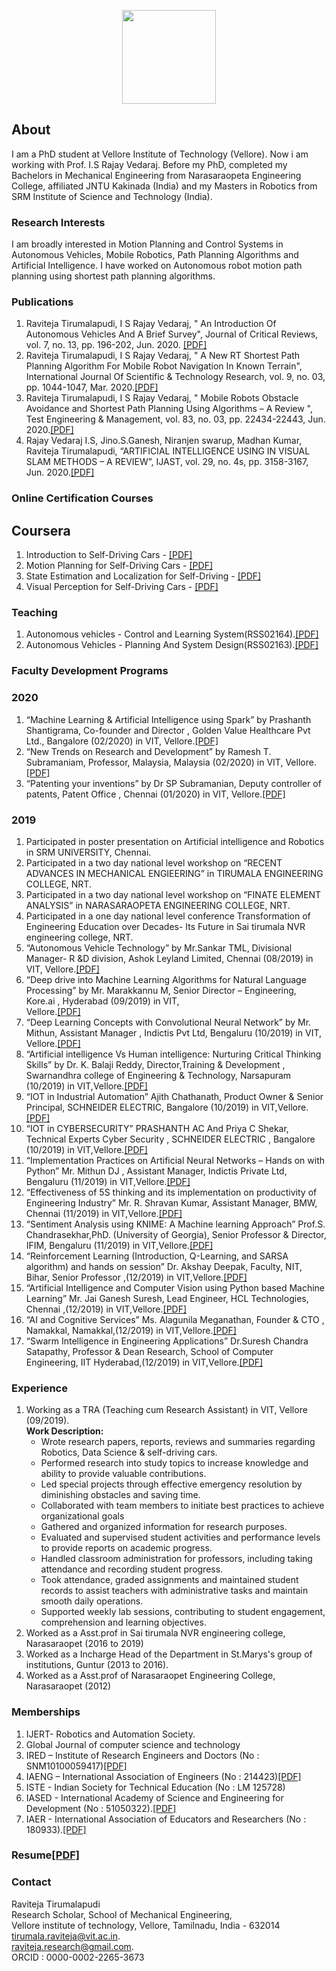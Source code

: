 <p align="center">
  <img width="150" height="150" src="https://storage.ning.com/topology/rest/1.0/file/get/8000292501?profile=RESIZE_710x&width=184&height=184&crop=1%3A1">
</p>

## About

I am a PhD student at Vellore Institute of Technology (Vellore). Now i am working with Prof. I.S Rajay Vedaraj. Before my PhD, completed my Bachelors in Mechanical Engineering from Narasaraopeta Engineering College, affiliated JNTU Kakinada (India) and my Masters in Robotics from SRM Institute of Science and Technology (India).

### Research Interests

I am broadly interested in Motion Planning and Control Systems in Autonomous Vehicles, Mobile Robotics, Path Planning Algorithms and Artificial Intelligence. I have worked on Autonomous robot motion path planning using shortest path planning algorithms. 

### Publications

1. Raviteja Tirumalapudi, I S Rajay Vedaraj, " An Introduction Of Autonomous Vehicles And A Brief Survey", Journal of Critical Reviews, vol. 7, no. 13, pp. 196-202, Jun. 2020. [\[PDF\]](http://www.jcreview.com/fulltext/197-1593069401.pdf) 
2. Raviteja Tirumalapudi, I S Rajay Vedaraj, " A New RT Shortest Path Planning Algorithm For Mobile Robot Navigation In Known Terrain", International Journal Of Scientific & Technology Research, vol. 9, no. 03, pp. 1044-1047, Mar. 2020.[\[PDF\]](http://www.ijstr.org/final-print/mar2020/A-New-Rt-Shortest-Path-Planning-Algorithm-For-Mobile-Robot-Navigation-In-Known-Terrain.pdf) 
3. Raviteja Tirumalapudi, I S Rajay Vedaraj, " Mobile Robots Obstacle Avoidance and Shortest Path Planning Using Algorithms – A Review ", Test Engineering & Management, vol. 83, no. 03, pp. 22434-22443, Jun. 2020.[\[PDF\]](http://testmagzine.biz/index.php/testmagzine/article/view/11299/8712.pdf) 
4. Rajay Vedaraj I.S, Jino.S.Ganesh, Niranjen swarup, Madhan Kumar, Raviteja Tirumalapudi, “ARTIFICIAL INTELLIGENCE USING IN VISUAL SLAM METHODS – A REVIEW”, IJAST, vol. 29, no. 4s, pp. 3158-3167, Jun. 2020.[\[PDF\]](http://sersc.org/journals/index.php/IJAST/article/view/22708/11586.pdf)


### Online Certification Courses
## Coursera 
1. Introduction to Self-Driving Cars - [\[PDF\]](https://github.com/Raviteja-T/TRaviteja/raw/main/Introduction%20to%20Self-Driving%20Cars.pdf) 
2. Motion Planning for Self-Driving Cars - [\[PDF\]](https://github.com/Raviteja-T/TRaviteja/raw/main/Motion%20Planning%20for%20Self-Driving%20Cars.pdf) 
3. State Estimation and Localization for Self-Driving - [\[PDF\]](https://github.com/Raviteja-T/TRaviteja/raw/main/State%20Estimation%20and%20Localization%20for%20Self-Driving.pdf) 
4. Visual Perception for Self-Driving Cars - [\[PDF\]](https://github.com/Raviteja-T/TRaviteja/raw/main/Visual%20Perception%20for%20Self-Driving%20Cars.pdf) 

### Teaching
1. Autonomous vehicles - Control and Learning System(RSS02164).[\[PDF\]](https://raw.githubusercontent.com/Raviteja-T/TRaviteja/4bd66905626b7265a799d8743a2e75c6a03ac971/Autonomous%20vehicles%20-%20Control%20and%20Learning%20System.pdf)
2. Autonomous Vehicles - Planning And System Design(RSS02163).[\[PDF\]](https://github.com/Raviteja-T/TRaviteja/raw/main/Autonomous%20Vehicles%20%E2%80%93%20Planning%20And%20System%20Design.pdf)

### Faculty Development Programs

### 2020
1. “Machine Learning & Artificial Intelligence using Spark” by Prashanth Shantigrama, Co-founder and Director , Golden Value Healthcare Pvt Ltd., Bangalore (02/2020) in VIT, Vellore.[\[PDF\]](https://github.com/Raviteja-T/TRaviteja/raw/main/Machine%20Learning%20%26%20Artificial%20Intelligence%20using%20Spark.pdf)
2. “New Trends on Research and Development” by Ramesh T. Subramaniam, Professor, Malaysia, Malaysia (02/2020) in VIT, Vellore.[\[PDF\]](https://github.com/Raviteja-T/TRaviteja/raw/main/New%20Trends%20on%20Research%20and%20Development.pdf)
3. “Patenting your inventions” by Dr SP Subramanian, Deputy controller of patents, Patent Office , Chennai (01/2020) in VIT, Vellore.[\[PDF\]](https://github.com/Raviteja-T/TRaviteja/raw/main/Patenting%20your%20inventions.pdf)

### 2019
1.	Participated in poster presentation on Artificial intelligence and Robotics in SRM UNIVERSITY, Chennai.
2.	Participated in a two day national level workshop on “RECENT ADVANCES IN MECHANICAL ENGIEERING” in TIRUMALA ENGINEERING COLLEGE, NRT.
3.	Participated in a two day national level workshop on “FINATE ELEMENT ANALYSIS” in NARASARAOPETA ENGINEERING COLLEGE, NRT.
4.	Participated in a one day national level conference Transformation of Engineering Education over Decades- Its Future in Sai tirumala NVR engineering college, NRT.
5.	“Autonomous Vehicle Technology” by Mr.Sankar TML, Divisional Manager- R &D division, Ashok Leyland Limited, Chennai (08/2019) in VIT, Vellore.[\[PDF\]](https://github.com/Raviteja-T/TRaviteja/raw/main/Autonomous%20Vehicle%20Technology.pdf)
6.	“Deep drive into Machine Learning Algorithms for Natural Language Processing” by Mr. Marakkannu M, Senior Director – Engineering, Kore.ai , Hyderabad (09/2019) in VIT,   
     Vellore.[\[PDF\]](https://github.com/Raviteja-T/TRaviteja/raw/main/Deep%20drive%20into%20Machine%20Learning%20Algorithms%20for%20Natural%20Language%20Processing.pdf)
7.	“Deep	Learning	Concepts	with	Convolutional	Neural	Network”	by Mr. Mithun, Assistant Manager , Indictis Pvt Ltd, Bengaluru (10/2019) in VIT, Vellore.[\[PDF\]](https://github.com/Raviteja-T/TRaviteja/raw/main/Deep%20Learning%20Concepts%20with%20Convolutional%20Neural%20Network.pdf)
8.	“Artificial intelligence Vs Human intelligence: Nurturing Critical Thinking Skills” by Dr. K. Balaji Reddy, Director,Training & Development , Swarnandhra college of 
     Engineering & Technology, Narsapuram (10/2019) in VIT,Vellore.[\[PDF\]](https://github.com/Raviteja-T/TRaviteja/raw/main/Artificial%20intelligence%20Vs%20Human%20intelligence.pdf)
9.	“IOT in Industrial Automation”  Ajith Chathanath, Product Owner & Senior Principal, SCHNEIDER ELECTRIC, Bangalore (10/2019) in VIT,Vellore.[\[PDF\]](https://github.com/Raviteja-T/TRaviteja/raw/main/IOT%20in%20Industrial%20Automation.pdf)
10.	“IOT in CYBERSECURITY” PRASHANTH AC And Priya C Shekar, Technical Experts Cyber Security , SCHNEIDER ELECTRIC , Bangalore (10/2019) in VIT,Vellore.[\[PDF\]](https://github.com/Raviteja-T/TRaviteja/raw/main/IOT%20in%20CYBERSECURITY.pdf)
11.	“Implementation Practices on Artificial Neural Networks – Hands on with Python” Mr. Mithun DJ , Assistant Manager, Indictis Private Ltd, Bengaluru (11/2019) in VIT,Vellore.[\[PDF\]](https://github.com/Raviteja-T/TRaviteja/raw/main/Implementation%20Practices%20on%20Artificial%20Neural%20Networks%20%E2%80%93%20Hands%20on%20with%20Python.pdf)
12.	“Effectiveness of 5S thinking and its implementation on productivity of Engineering Industry” Mr. R. Shravan Kumar, Assistant Manager, BMW, Chennai (11/2019) in VIT,Vellore.[\[PDF\]](https://github.com/Raviteja-T/TRaviteja/raw/main/Effectiveness%20of%205S%20thinking%20and%20its%20implementation%20on%20productivity%20of%20Engineering%20Industry.pdf)
13.	“Sentiment Analysis using KNIME: A Machine learning Approach” Prof.S. Chandrasekhar,PhD. (University of Georgia), Senior Professor & Director, IFIM, Bengaluru (11/2019) in 
     VIT,Vellore.[\[PDF\]](https://github.com/Raviteja-T/TRaviteja/raw/main/Sentiment%20Analysis%20using%20KNIME%20A%20Machine%20learning%20Approach.pdf)
14.	 “Reinforcement Learning (Introduction, Q-Learning, and SARSA algorithm) and hands on session” Dr. Akshay Deepak, Faculty, NIT, Bihar, Senior Professor ,(12/2019) in 
      VIT,Vellore.[\[PDF\]](https://github.com/Raviteja-T/TRaviteja/raw/main/Reinforcement%20Learning%20(Introduction%2C%20Q-Learning%2C%20and%20SARSA%20algorithm)%20and%20hands%20on%20session.pdf)
15.	“Artificial Intelligence and Computer Vision using Python based Machine Learning” Mr. Jai Ganesh Suresh, Lead Engineer, HCL Technologies, Chennai ,(12/2019) in VIT,Vellore.[\[PDF\]](https://github.com/Raviteja-T/TRaviteja/raw/main/Artificial%20Intelligence%20and%20Computer%20Vision%20using%20Python%20based%20Machine%20Learning.pdf)
16.	“AI and Cognitive Services” Ms. Alagunila Meganathan, Founder & CTO , Namakkal, Namakkal,(12/2019) in VIT,Vellore.[\[PDF\]](https://github.com/Raviteja-T/TRaviteja/raw/main/AI%20and%20Cognitive%20Services.pdf)
17.	“Swarm Intelligence in Engineering Applications” Dr.Suresh Chandra Satapathy, Professor & Dean Research, School of Computer Engineering, IIT Hyderabad,(12/2019) in 
     VIT,Vellore.[\[PDF\]](https://github.com/Raviteja-T/TRaviteja/raw/main/Swarm%20Intelligence%20in%20Engineering%20Applications.pdf)


### Experience

1. Working as a TRA (Teaching cum Research Assistant) in VIT, Vellore (09/2019).\
**Work Description:**
      -	Wrote research papers, reports, reviews and summaries regarding Robotics, Data Science & self-driving cars.
      -	Performed research into study topics to increase knowledge and ability to provide valuable contributions.
      -	Led special projects through effective emergency resolution by diminishing obstacles and saving time.
      -	Collaborated with team members to initiate best practices to achieve organizational goals
      -	Gathered and organized information for research purposes.
      -	Evaluated and supervised student activities and performance levels to provide reports on academic progress.
      -	Handled classroom administration for professors, including taking attendance and recording student progress.
      -	Took attendance, graded assignments and maintained student records to assist teachers with administrative tasks and maintain smooth daily operations.
      -	Supported weekly lab sessions, contributing to student engagement, comprehension and learning objectives. 
2. Worked as a Asst.prof in Sai tirumala NVR engineering college, Narasaraopet (2016 to 2019)
3. Worked as a Incharge Head of the Department in St.Marys's group of institutions, Guntur (2013 to 2016).
4. Worked as a Asst.prof of Narasaraopet Engineering College, Narasaraopet (2012)

### Memberships

1. IJERT- Robotics and Automation Society.
2. Global Journal of computer science and technology
3. IRED – Institute of Research Engineers and Doctors (No : SNM10100059417)[\[PDF\]](https://github.com/Raviteja-T/TRaviteja/raw/main/IRED.pdf)
4. IAENG – International Association of Engineers (No : 214423)[\[PDF\]](https://github.com/Raviteja-T/TRaviteja/raw/main/IAENG_membership_214423.pdf) 
5. ISTE - Indian Society for Technical Education (No : LM 125728)
6. IASED - International Academy of Science and Engineering for Development (No : 51050322).[\[PDF\]](https://github.com/Raviteja-T/TRaviteja/raw/main/IASED.pdf)
7. IAER - International Association of Educators and Researchers (No : 180933).[\[PDF\]](https://github.com/Raviteja-T/TRaviteja/raw/main/IARE.pdf)

### Resume[\[PDF\]](https://github.com/Raviteja-T/TRaviteja/raw/main/Resume%20Without%20Sign.pdf)

### Contact

Raviteja Tirumalapudi\
Research Scholar, School of Mechanical Engineering,\
Vellore institute of technology, Vellore, Tamilnadu, India - 632014\
tirumala.raviteja@vit.ac.in.\
raviteja.research@gmail.com.\
ORCID : 0000-0002-2265-3673

